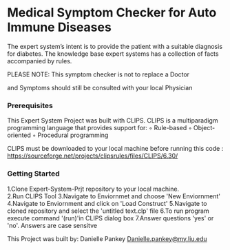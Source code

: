 # Medical Symptom Checker for Auto Immune Diseases

The expert system’s intent is to provide the patient with a suitable diagnosis for diabetes. 
The knowledge base expert systems has a collection of facts accompanied by rules. 

PLEASE NOTE: This symptom checker is not to replace a Doctor

and Symptoms should still be consulted with your local Physician


### Prerequisites

This Expert System Project was built with CLIPS.  CLIPS  is a multiparadigm programming language that
provides support for:
◦ Rule-based
◦ Object-oriented
◦ Procedural programming

CLIPS must be downloaded to your local machine before running this code : https://sourceforge.net/projects/clipsrules/files/CLIPS/6.30/

### Getting Started
1.Clone Expert-System-Prjt repository to your local machine.  
2.Run CLIPS Tool
3.Navigate to Enviornmet and choose 'New Enviornment'
4.Navigate to Enviornment and click on 'Load Construct'
5.Navigate to cloned repository and select the 'untitled text.clp' file
6.To run program execute command '(run)'in CLIPS dialog box
7.Answer questions 'yes' or 'no'. Answers are case sensitve


This Project was built by:
Danielle Pankey
Danielle.pankey@my.liu.edu
